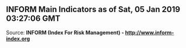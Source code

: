 ## INFORM Main Indicators as of Sat, 05 Jan 2019 03:27:06 GMT

Source: **INFORM (Index For Risk Management) - http://www.inform-index.org**